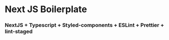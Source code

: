# Next JS Boilerplate

### NextJS + Typescript + Styled-components + ESLint + Prettier + lint-staged
